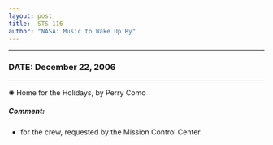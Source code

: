 ```yaml
---
layout: post
title:  STS-116
author: "NASA: Music to Wake Up By"
---
```


----
### DATE: December 22, 2006
----
✺ Home for the Holidays, by Perry Como

##### Comment:
* for the crew, requested by the Mission Control Center.

